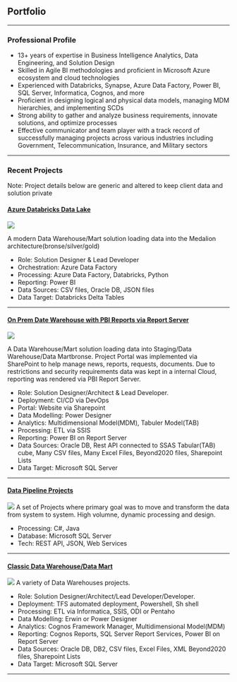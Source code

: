 ## Portfolio

---
### Professional Profile

- 13+ years of expertise in Business Intelligence Analytics, Data Engineering, and Solution Design
- Skilled in Agile BI methodologies and proficient in Microsoft Azure ecosystem and cloud technologies
- Experienced with Databricks, Synapse, Azure Data Factory, Power BI, SQL Server, Informatica, Cognos, and more
- Proficient in designing logical and physical data models, managing MDM hierarchies, and implementing SCDs
- Strong ability to gather and analyze business requirements, innovate solutions, and optimize processes
- Effective communicator and team player with a track record of successfully managing projects across various industries including Government, Telecommunication, Insurance, and Military sectors

---
### Recent Projects
Note: Project details below are generic and altered to keep client data and solution private

#### [Azure Databricks Data Lake](/index.md)
<img src="images/dummy_thumbnail.jpg?raw=true"/>

A modern Data Warehouse/Mart solution loading data into the Medalion architecture(bronse/silver/gold)

- Role: Solution Designer & Lead Developer
- Orchestration: Azure Data Factory
- Processing: Azure Data Factory, Databricks, Python
- Reporting: Power BI
- Data Sources: CSV files, Oracle DB, JSON files
- Data Target: Databricks Delta Tables

---
#### [ On Prem Date Warehouse with PBI Reports via Report Server](/index.md)
<img src="images/dummy_thumbnail.jpg?raw=true"/>

A Data Warehouse/Mart solution loading data into Staging/Data Warehouse/Data Martbronse.  Project Portal was implemented via SharePoint to help manage news, reports, requests, documents.  Due to restrictions and security requirements data was kept in a internal Cloud, reporting was rendered via PBI Report Server.   

- Role: Solution Designer/Architect & Lead Developer.
- Deployment: CI/CD via DevOps
- Portal: Website via Sharepoint
- Data Modelling: Power Designer
- Analytics: Multidimensional Model(MDM), Tabuler Model(TAB)
- Processing: ETL via SSIS
- Reporting: Power BI on Report Server
- Data Sources: Oracle DB, Rest API connected to SSAS Tabular(TAB) cube, Many CSV files, Many Excel Files, Beyond2020 files, Sharepoint Lists
- Data Target: Microsoft SQL Server 

---
#### [Data Pipeline Projects](/index.md)
<img src="images/dummy_thumbnail.jpg?raw=true"/>
A set of Projects where primary goal was to move and transform the data from system to system.  High volumne, dynamic processing and design.

- Processing: C#, Java
- Database: Microsoft SQL Server
- Tech: REST API, JSON, Web Services

---
#### [Classic Data Warehouse/Data Mart](/index.md)
<img src="images/dummy_thumbnail.jpg?raw=true"/>
A variety of Data Warehouses projects.

- Role: Solution Designer/Architect/Lead Developer/Developer.
- Deployment: TFS automated deployment, Powershell, Sh shell
- Processing: ETL via Informatica, SSIS, ODI or Pentaho
- Data Modelling: Erwin or Power Designer
- Analytics: Cognos Framework Manager, Multidimensional Model(MDM)
- Reporting: Cognos Reports, SQL Server Report Services, Power BI on Report Server
- Data Sources: Oracle DB, DB2, CSV files, Excel Files, XML Beyond2020 files, Sharepoint Lists
- Data Target: Microsoft SQL Server 


<!--
---

### Category Name 3

- [Project 1 Title](http://example.com/)
- [Project 2 Title](http://example.com/)
- [Project 3 Title](http://example.com/)
- [Project 4 Title](http://example.com/)
- [Project 5 Title](http://example.com/)

---
-->



---
<!--<p style="font-size:11px">Page template forked from <a href="https://github.com/evanca/quick-portfolio">evanca</a></p> -->
<!-- Remove above link if you don't want to attibute -->
